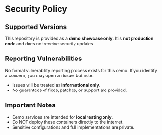 
# Security Policy

## Supported Versions
This repository is provided as a **demo showcase only**.
It is **not production code** and does not receive security updates.

## Reporting Vulnerabilities
No formal vulnerability reporting process exists for this demo.
If you identify a concern, you may open an issue, but note:
- Issues will be treated as **informational only**.
- No guarantees of fixes, patches, or support are provided.

## Important Notes
- Demo services are intended for **local testing only**.
- Do NOT deploy these containers directly to the internet.
- Sensitive configurations and full implementations are private.
